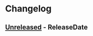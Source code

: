 # Changelog

<!-- next-header -->

## [Unreleased] - ReleaseDate

<!-- next-url -->

[unreleased]: https://github.com/mrvillage/macros/compare/v0.1.3...HEAD
